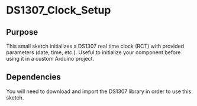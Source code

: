 # DS1307_Clock_Setup

## Purpose

This small sketch initializes a DS1307 real time clock (RCT) with provided parameters (date, time, etc.). Useful to initialize your component before using it in a custom Arduino project.


## Dependencies

You will need to download and import the DS1307 library in order to use this sketch.
